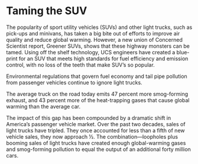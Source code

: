 # Taming the SUV


The popularity of sport utility vehicles (SUVs) and other light trucks, such as pick-ups and minivans, has taken a big bite out of efforts to improve air quality and reduce global warming. However, a new union of Concerned Scientist report, Greener SUVs, shows that these highway monsters can be tamed. Using off the shelf technology, UCS engineers have created a blue-print for an SUV that meets high standards for fuel efficiency and emission control, with no loss of the teeth that make SUV’s so popular.

Environmental regulations that govern fuel economy and tail pipe pollution from passenger vehicles continue to ignore light trucks. 




The average truck on the road today emits 47 percent more smog-forming exhaust, and 43 percent more of the heat-trapping gases that cause global warming than the average car. 





The impact of this gap has been compounded by a dramatic shift in America’s passenger vehicle market. Over the past two decades, sales of light trucks have tripled. They once accounted for less than a fifth of new vehicle sales, they now approach 1⁄2. The combination—loopholes plus booming sales of light trucks have created enough global-warming gases and smog-forming pollution to equal the output of an additional forty million cars.